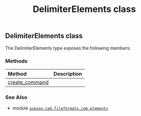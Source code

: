 ﻿---
title: DelimiterElements class
second_title: Aspose.CAD for Python via .NET API References
description: 
type: docs
weight: 40
url: /python-net/aspose.cad.fileformats.cgm.elements/delimiterelements/
is_root: false
---

## DelimiterElements class



The DelimiterElements type exposes the following members:

### Methods
| Method | Description |
| :- | :- |
| [create_command](/cad/python-net/aspose.cad.fileformats.cgm.elements/delimiterelements/create_command/#int-int-aspose.cad.fileformats.cgm.CgmFile) |  |



### See Also
* module [`aspose.cad.fileformats.cgm.elements`](..)
